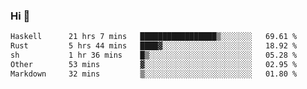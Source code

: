 ### Hi 👋

<!--START_SECTION:waka-->

```txt
Haskell      21 hrs 7 mins   █████████████████▒░░░░░░░   69.61 %
Rust         5 hrs 44 mins   ████▓░░░░░░░░░░░░░░░░░░░░   18.92 %
sh           1 hr 36 mins    █▒░░░░░░░░░░░░░░░░░░░░░░░   05.28 %
Other        53 mins         ▓░░░░░░░░░░░░░░░░░░░░░░░░   02.95 %
Markdown     32 mins         ▒░░░░░░░░░░░░░░░░░░░░░░░░   01.80 %
```

<!--END_SECTION:waka-->
